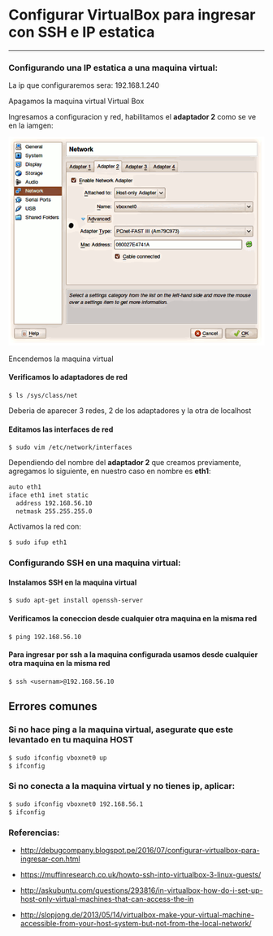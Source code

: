 # Configurar VirtualBox para ingresar con SSH e IP estatica
---

### Configurando una IP estatica a una maquina virtual:

La ip que configuraremos sera: 192.168.1.240

Apagamos la maquina virtual Virtual Box

Ingresamos a configuracion y red, habilitamos el **adaptador 2** como se ve en la iamgen:

![Image 1](https://raw.githubusercontent.com/juniorUsca/tutoriales/master/maquina%20virtual/ipstatica-ssh/imgs/vbox_adapter2.png)

Encendemos la maquina virtual

#### Verificamos lo adaptadores de red
```
$ ls /sys/class/net
```

Deberia de aparecer 3 redes, 2 de los adaptadores y la otra de localhost

#### Editamos las interfaces de red

```
$ sudo vim /etc/network/interfaces
```

Dependiendo del nombre del **adaptador 2** que creamos previamente, agregamos lo siguiente, en nuestro caso en nombre es **eth1**:

```
auto eth1
iface eth1 inet static
  address 192.168.56.10
  netmask 255.255.255.0
```

Activamos la red con:
```
$ sudo ifup eth1
```

### Configurando SSH en una maquina virtual:

#### Instalamos SSH en la maquina virtual
```
$ sudo apt-get install openssh-server
```

#### Verificamos la coneccion desde cualquier otra maquina en la misma red
```
$ ping 192.168.56.10
```

#### Para ingresar por ssh a la maquina configurada usamos desde cualquier otra maquina en la misma red
```
$ ssh <usernam>@192.168.56.10
```

## Errores comunes
### Si no hace ping a la maquina virtual, asegurate que este levantado en tu maquina HOST
```
$ sudo ifconfig vboxnet0 up
$ ifconfig
```

### Si no conecta a la maquina virtual y no tienes ip, aplicar:
```
$ sudo ifconfig vboxnet0 192.168.56.1
$ ifconfig
```

### Referencias:
- http://debugcompany.blogspot.pe/2016/07/configurar-virtualbox-para-ingresar-con.html

- https://muffinresearch.co.uk/howto-ssh-into-virtualbox-3-linux-guests/

- http://askubuntu.com/questions/293816/in-virtualbox-how-do-i-set-up-host-only-virtual-machines-that-can-access-the-in

- http://slopjong.de/2013/05/14/virtualbox-make-your-virtual-machine-accessible-from-your-host-system-but-not-from-the-local-network/
